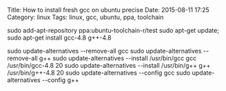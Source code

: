 Title: How to install fresh gcc on ubuntu precise
Date: 2015-08-11 17:25
Category: linux
Tags: linux, gcc, ubuntu, ppa, toolchain

sudo add-apt-repository ppa:ubuntu-toolchain-r/test
sudo apt-get update; sudo apt-get install gcc-4.8 g++-4.8

sudo update-alternatives --remove-all gcc
sudo update-alternatives --remove-all g++
sudo update-alternatives --install /usr/bin/gcc gcc /usr/bin/gcc-4.8 20
sudo update-alternatives --install /usr/bin/g++ g++ /usr/bin/g++-4.8 20
sudo update-alternatives --config gcc
sudo update-alternatives --config g++
